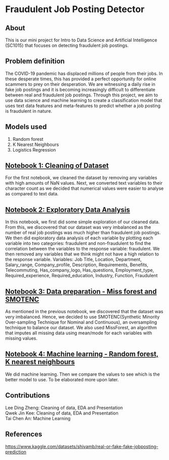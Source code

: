 # Fraudulent Job Posting Detector
## About
This is our mini project for Intro to Data Science and Artificial Intelligence (SC1015) that focuses on detecting fraudulent job postings.
## Problem definition
The COVID-19 pandemic has displaced millions of people from their jobs. In these desperate times, this has provided a perfect opportunity for online scammers to prey on their desperation. We are witnessing a daily rise in fake job postings and it is becoming increasingly difficult to differentiate between real and fraudulent job postings. Through this project, we aim to use data science and machine learning to create a classification model that uses text data features and meta-features to predict whether a job posting is fraudulent in nature.
## Models used
1. Random forest
2. K Nearest Neighbours
3. Logistics Regression
## [Notebook 1: Cleaning of Dataset](https://github.com/taica00/SC1015/blob/main/Cleaning%20of%20Dataset%20.ipynb)
For the first notebook, we cleaned the dataset by removing any variables with high amounts of NaN values. Next, we converted text variables to their character count as we decided that numerical values were easier to analyse as compared to text data.</br>


## [Notebook 2: Exploratory Data Analysis]()
In this notebook, we first did some simple exploration of our cleaned data. From this, we discovered that our dataset was very imbalanced as the number of real job postings was much higher than fraudulent job postings. We then did exploratory data analysis of each variable by plotting each variable into two categories: fraudulent and non-fraudulent to find the correlation between the variables to the response variable: fraudulent. We then removed any variables that we think might not have a high relation to the response variable.
Variables: Job Title, Location, Department, Salary_range, Company_profile, Description, Requirements, Benefits, Telecommuting, Has_company_logo, Has_questions, 
Employment_type, Required_experience, Required_education, Industry, Function, Fraudulent
## [Notebook 3: Data preparation - Miss forest and SMOTENC](https://github.com/taica00/SC1015/blob/main/MissForest%20and%20SMOTENC.ipynb)
As mentioned in the previous notebook, we discovered that the dataset was very imbalanced. Hence, we decided to use SMOTENC(Synthetic Minority Over-sampling Technique for Nominal and Continuous), an oversampling technique to balance our dataset. We also used MissForest, an algorithm that imputes all missing data using mean/mode for each variables with missing values. 
## [Notebook 4: Machine learning - Random forest, K nearest neighbours]()
We did machine learning. Then we compare the values to see which is the better model to use. To be elaborated more upon later.
## Contributions
Lee Ding Zheng: Cleaning of data, EDA and Presentation </br>
Qwek Jin Kee: Cleaning of data, EDA and Presentation </br>
Tai Chen An: Machine Learning 
## References
https://www.kaggle.com/datasets/shivamb/real-or-fake-fake-jobposting-prediction
